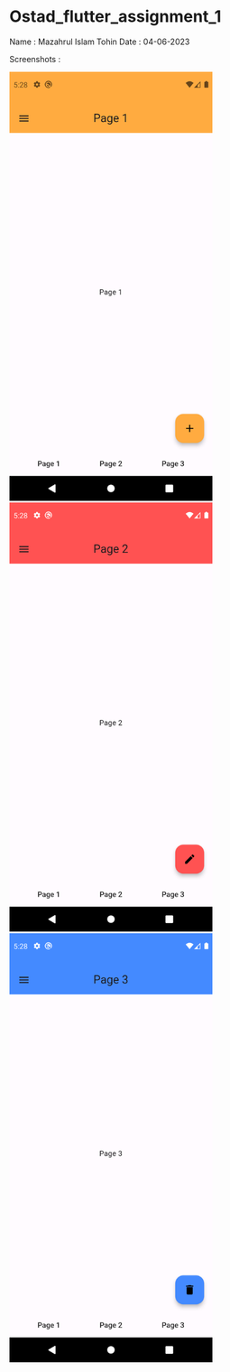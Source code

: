 # Ostad_flutter_assignment_1
Name : Mazahrul Islam Tohin
Date : 04-06-2023

Screenshots :


<img src="Screenshots/page1.png" alt="alt text" width="360" height="760"> <img src="Screenshots/page2.png" alt="alt text" width="360" height="760"> <img src="Screenshots/page3.png" alt="alt text" width="360" height="760">
